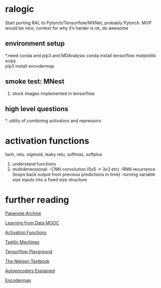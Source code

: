 # ralogic
Start porting RAL to Pytorch/Tensorflow/MXNet, probably Pytorch. MVP would be nice, context for why it’s harder is ok, do awesome

## environment setup
*.need conda and pip3 and MDAnalysis
conda install tensorflow matplotlib scipy  
pip3 install encodermap

## smoke test: MNest
1. stock images implemented in tensorflow

## high level questions
*. utility of combining activators and repressors


# activation functions
tanh, relu. sigmoid, leaky relu, softmax, softplus
1. understand functions
2. multidimensional: 
  -CNN convolution (5x5 -> 3x3 etc)
  -RNN recurrence (loops back output from previous predictions in time)
  -turning variable size inputs into a fixed size structure

# further reading
[Paperpile Archive](https://paperpile.com/shared/zkcFOf)

[Learning from Data MOOC](https://work.caltech.edu/telecourse.html)

[Activation Functions](https://medium.com/@himanshuxd/activation-functions-sigmoid-relu-leaky-relu-and-softmax-basics-for-neural-networks-and-deep-8d9c70eed91e)

[Tsetlin Machines](https://arxiv.org/abs/1804.01508)

[Tensorflow Playground](https://playground.tensorflow.org/)

[The Nielsen Textbook]()

[Autoencoders Explained](https://towardsdatascience.com/generating-images-with-autoencoders-77fd3a8dd368)

[Encodermap](https://github.com/AG-Peter/encodermap)
